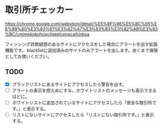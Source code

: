 # 取引所チェッカー

https://chrome.google.com/webstore/detail/%E5%8F%96%E5%BC%95%E6%89%80%E3%83%81%E3%82%A7%E3%83%83%E3%82%AB%E3%83%BC/cmimekokohcpcilgeelcenpcaihinkoa

フィッシング詐欺疑惑のあるサイトにアクセスをした場合にアラートを出す拡張機能です。
blacklistに追加済みのサイトのみアラートを出します。あくまで保険としてお使いください。


## TODO

- [x] ブラックリストにあるサイトにアクセスしたら警告を出す。
- [ ] アラートの表示を控えめにする。ホワイトリストのメッセージも表示できるほどに。
- [ ] ホワイトリストに追加されているサイトにアクセスしたら「安全な取引所です。」と表示する。
- [ ] リストにないサイトにアクセスしたら「リストにない取引所です。」と表示する。
